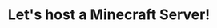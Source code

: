 ---
layout: page
title: "Let's host a Minecraft Server!"
parent: "Module 3: Hosting Applications"
nav_order: 1
---